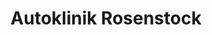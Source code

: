 ---
title: "Autoklinik Rosenstock"
url: /ingelheim-am-rhein/autoklinik-rosenstock/
shop: Autowerkstatt
---
